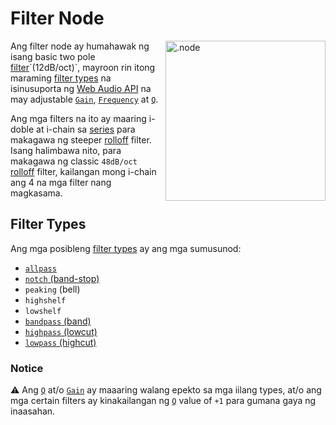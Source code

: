 # Filter Node

<img align="right" style="margin-left: 8px;" src="https://cdn.discordapp.com/attachments/667464431562653706/1052202046369054720/filter_node.png" alt=".node" width="256"/>

Ang filter node ay humahawak ng isang basic two pole [filter](https://en.wikipedia.org/wiki/Filter_(signal_processing))`(12dB/oct)`, mayroon rin itong maraming [filter types](https://developer.mozilla.org/en-US/docs/Web/API/BiquadFilterNode/type) na isinusuporta ng [Web Audio API](https://developer.mozilla.org/en-US/docs/Web/API/Web_Audio_API) na may adjustable [`Gain`](https://en.wikipedia.org/wiki/Gain_(electronics)), [`Frequency`](https://en.wikipedia.org/wiki/Frequency) at [`Q`](https://en.wikipedia.org/wiki/Q_factor).

Ang mga filters na ito ay maaring i-doble at i-chain sa [series](https://en.wikipedia.org/wiki/Daisy_chain_(electrical_engineering)) para makagawa ng steeper [rolloff](https://en.wikipedia.org/wiki/Roll-off) filter. Isang halimbawa nito, para makagawa ng classic `48dB/oct` [rolloff](https://en.wikipedia.org/wiki/Roll-off) filter, kailangan mong i-chain ang 4 na mga filter nang magkasama.

## Filter Types

Ang mga posibleng [filter types](https://developer.mozilla.org/en-US/docs/Web/API/BiquadFilterNode/type) ay ang mga sumusunod: 

- [`allpass`](https://en.wikipedia.org/wiki/All-pass_filter)
- [`notch` (band-stop)](https://en.wikipedia.org/wiki/Band-stop_filter)
- `peaking` (bell)
- `highshelf`
- `lowshelf`
- [`bandpass` (band)](https://en.wikipedia.org/wiki/Band-pass_filter)
- [`highpass` (lowcut)](https://en.wikipedia.org/wiki/High-pass_filter)
- [`lowpass` (highcut)](https://en.wikipedia.org/wiki/Low-pass_filter)

### Notice
⚠️ Ang [`Q`](https://en.wikipedia.org/wiki/Q_factor) at/o [`Gain`](https://en.wikipedia.org/wiki/Gain_(electronics)) ay maaaring walang epekto sa mga iilang types, at/o ang mga certain filters ay kinakailangan ng [`Q`](https://en.wikipedia.org/wiki/Q_factor) value of `+1` para gumana gaya ng inaasahan.
